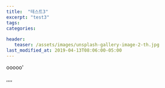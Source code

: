 ```yaml
---
title:  "테스트3"
excerpt: "test3"
tags:
categories:
    
header:
   teaser: /assets/images/unsplash-gallery-image-2-th.jpg
last_modified_at: 2019-04-13T08:06:00-05:00
---
```


ooooo' 


,,,,